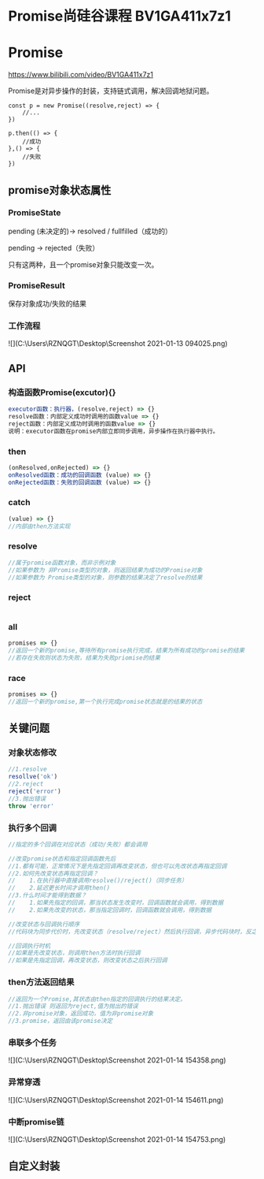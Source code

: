 # Promise尚硅谷课程 BV1GA411x7z1

# Promise 

https://www.bilibili.com/video/BV1GA411x7z1

Promise是对异步操作的封装，支持链式调用，解决回调地狱问题。

```
const p = new Promise((resolve,reject) => {
	//...
})

p.then(() => {
	//成功
},() => {
	//失败
})
```

## promise对象状态属性

### PromiseState

pending (未决定的)-> resolved / fullfilled（成功的）

pending -> rejected（失败）

只有这两种，且一个promise对象只能改变一次。

### PromiseResult

保存对象成功/失败的结果

### 工作流程

![](C:\Users\RZNQGT\Desktop\Screenshot 2021-01-13 094025.png)

## API

### 构造函数Promise(excutor){}

```javascript
executor函数：执行器，(resolve,reject) => {}
resolve函数：内部定义成功时调用的函数value => {}
reject函数：内部定义成功时调用的函数value => {}
说明：executor函数在promise内部立即同步调用，异步操作在执行器中执行。
```

### then

```javascript
(onResolved,onRejected) => {}
onResolved函数：成功的回调函数 (value) => {}
onRejected函数：失败的回调函数 (value) => {}
```

### catch

```javascript
(value) => {}
//内部由then方法实现
```

### resolve

```javascript
//属于promise函数对象，而非示例对象
//如果参数为 非Promise类型的对象，则返回结果为成功的Promise对象
//如果参数为 Promise类型的对象，则参数的结果决定了resolve的结果
```

### reject

```javascript

```

### all

```javascript
promises => {} 
//返回一个新的promise,等待所有promise执行完成，结果为所有成功的promise的结果
//若存在失败则状态为失败，结果为失败priomise的结果
```

### race

```javascript
promises => {} 
//返回一个新的promise,第一个执行完成promise状态就是的结果的状态
```

## 关键问题

### 对象状态修改

```javascript
//1.resolve
resollve('ok')
//2.reject
reject('error')
//3.抛出错误
throw 'error'

```

### 执行多个回调

```javascript
//指定的多个回调在对应状态（成功/失败）都会调用

//改变promise状态和指定回调函数先后
//1.都有可能，正常情况下是先指定回调再改变状态，但也可以先改状态再指定回调
//2.如何先改变状态再指定回调？
//	  1.在执行器中直接调用resolve()/reject()（同步任务）
//	  2.延迟更长时间才调用then()
//3.什么时间才能得到数据？
//	  1.如果先指定的回调，那当状态发生改变时，回调函数就会调用，得到数据
//    2.如果先改变的状态，那当指定回调时，回调函数就会调用，得到数据

//改变状态与回调执行顺序
//代码块为同步代价时，先改变状态（resolve/reject）然后执行回调，异步代码块时，反之

//回调执行时机
//如果是先改变状态，则调用then方法时执行回调
//如果是先指定回调，再改变状态，则改变状态之后执行回调
```

### then方法返回结果

```javascript
//返回为一个Promise,其状态由then指定的回调执行的结果决定。
//1.抛出错误 则返回为reject,值为抛出的错误
//2.非promise对象，返回成功，值为非promise对象
//3.promise，返回由该promise决定
```

### 串联多个任务

![](C:\Users\RZNQGT\Desktop\Screenshot 2021-01-14 154358.png)

### 异常穿透

![](C:\Users\RZNQGT\Desktop\Screenshot 2021-01-14 154611.png)

### 中断promise链

![](C:\Users\RZNQGT\Desktop\Screenshot 2021-01-14 154753.png)

## 自定义封装